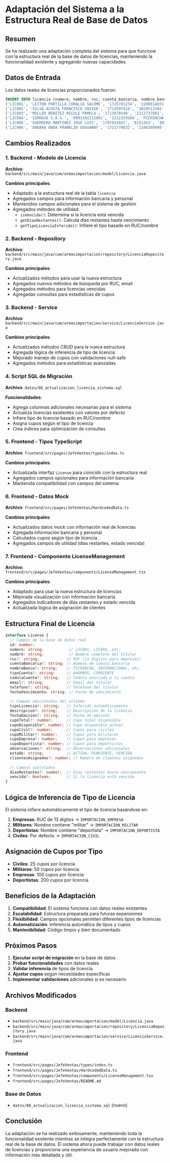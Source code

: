 # Adaptación del Sistema a la Estructura Real de Base de Datos

## Resumen

Se ha realizado una adaptación completa del sistema para que funcione con la estructura real de la base de datos de licencias, manteniendo la funcionalidad existente y agregando nuevas capacidades.

## Datos de Entrada

Los datos reales de licencias proporcionados fueron:
```sql
INSERT INTO licencia (numero, nombre, ruc, cuenta_bancaria, nombre_banco, tipo_cuenta, cedula_cuenta, email, telefono, fecha_vencimiento) VALUES
('LIC001', 'LEITON PORTILLA CORALIA SALOME', '1725781254', '2200614031', 'PICHINCHA', 'AHORROS', '1725781254', 'frank_gun@hotmail.com', '0000000000', '2050-12-31'),
('LIC002', 'SILVA ACOSTA FRANCISCO JAVIER', '1714597414', '3020513304', 'PICHINCHA', 'AHORROS', '1714597414', 'frank_gun@hotmail.com', '0000000000', '2050-12-31'),
('LIC003', 'MULLER BENITEZ NICOLE PAMELA', '1713978540', '2212737882', 'PICHINCHA', 'AHORROS', '1713978540', 'vbenitez@hotmail.com', '0000000000', '2050-12-31'),
('LIC004', 'SIMOGUE S.A.S.', '0993392212001', '2212359266', 'PICHINCHA', 'AHORROS', '0993392212001', 'simogue.sas@gmail.com', '0000000000', '2050-12-31'),
('LIC005', 'GUERRERO MARTINEZ JOSE LUIS', '1707815922', '8151263', 'INTERNACIONAL', 'AHORROS', '1707815922', 'joseluis@guerreromartinez.com', '0000000000', '2050-12-31'),
('LIC006', 'ENDARA UNDA FRANKLIN GEOVANNY', '1721770632', '2100300998', 'PICHINCHA', 'CORRIENTE', '1721770632', 'f.endara@hotmail.com', '0000000000', '2050-12-31');
```

## Cambios Realizados

### 1. Backend - Modelo de Licencia

**Archivo**: `backend/src/main/java/com/armasimportacion/model/Licencia.java`

**Cambios principales**:
- Adaptado a la estructura real de la tabla `licencia`
- Agregados campos para información bancaria y personal
- Mantenidos campos adicionales para el sistema de gestión
- Agregados métodos de utilidad:
  - `isVencida()`: Determina si la licencia está vencida
  - `getDiasRestantes()`: Calcula días restantes hasta vencimiento
  - `getTipoLicenciaInferido()`: Infiere el tipo basado en RUC/nombre

### 2. Backend - Repository

**Archivo**: `backend/src/main/java/com/armasimportacion/repository/LicenciaRepository.java`

**Cambios principales**:
- Actualizados métodos para usar la nueva estructura
- Agregados nuevos métodos de búsqueda por RUC, email
- Agregados métodos para licencias vencidas
- Agregadas consultas para estadísticas de cupos

### 3. Backend - Service

**Archivo**: `backend/src/main/java/com/armasimportacion/service/LicenciaService.java`

**Cambios principales**:
- Actualizados métodos CRUD para la nueva estructura
- Agregada lógica de inferencia de tipo de licencia
- Mejorado manejo de cupos con validaciones null-safe
- Agregados métodos para estadísticas avanzadas

### 4. Script SQL de Migración

**Archivo**: `datos/08_actualizacion_licencia_sistema.sql`

**Funcionalidades**:
- Agrega columnas adicionales necesarias para el sistema
- Actualiza licencias existentes con valores por defecto
- Infiere tipo de licencia basado en RUC/nombre
- Asigna cupos según el tipo de licencia
- Crea índices para optimización de consultas

### 5. Frontend - Tipos TypeScript

**Archivo**: `frontend/src/pages/JefeVentas/types/index.ts`

**Cambios principales**:
- Actualizada interfaz `License` para coincidir con la estructura real
- Agregados campos opcionales para información bancaria
- Mantenida compatibilidad con campos del sistema

### 6. Frontend - Datos Mock

**Archivo**: `frontend/src/pages/JefeVentas/HardcodedData.ts`

**Cambios principales**:
- Actualizados datos mock con información real de licencias
- Agregada información bancaria y personal
- Calculados cupos según tipo de licencia
- Agregados campos de utilidad (días restantes, estado vencida)

### 7. Frontend - Componente LicenseManagement

**Archivo**: `frontend/src/pages/JefeVentas/components/LicenseManagement.tsx`

**Cambios principales**:
- Adaptado para usar la nueva estructura de licencias
- Mejorada visualización con información bancaria
- Agregados indicadores de días restantes y estado vencida
- Actualizada lógica de asignación de clientes

## Estructura Final de Licencia

```typescript
interface License {
  // Campos de la base de datos real
  id: number;
  numero: string;           // LIC001, LIC002, etc.
  nombre: string;           // Nombre completo del titular
  ruc?: string;            // RUC (13 dígitos para empresas)
  cuentaBancaria?: string; // Número de cuenta bancaria
  nombreBanco?: string;    // PICHINCHA, INTERNACIONAL, etc.
  tipoCuenta?: string;     // AHORROS, CORRIENTE
  cedulaCuenta?: string;   // Cédula asociada a la cuenta
  email?: string;          // Email del titular
  telefono?: string;       // Teléfono del titular
  fechaVencimiento: string; // Fecha de vencimiento
  
  // Campos adicionales del sistema
  tipoLicencia?: string;   // Inferido automáticamente
  descripcion?: string;    // Descripción de la licencia
  fechaEmision?: string;   // Fecha de emisión
  cupoTotal?: number;      // Cupo total disponible
  cupoDisponible?: number; // Cupo disponible actual
  cupoCivil?: number;      // Cupos para civiles
  cupoMilitar?: number;    // Cupos para militares
  cupoEmpresa?: number;    // Cupos para empresas
  cupoDeportista?: number; // Cupos para deportistas
  observaciones?: string;  // Observaciones adicionales
  estado: string;          // ACTIVA, PENDIENTE, VENCIDA
  clientesAsignados?: number; // Número de clientes asignados
  
  // Campos calculados
  diasRestantes?: number;  // Días restantes hasta vencimiento
  vencida?: boolean;       // Si la licencia está vencida
}
```

## Lógica de Inferencia de Tipo de Licencia

El sistema infiere automáticamente el tipo de licencia basándose en:

1. **Empresas**: RUC de 13 dígitos → `IMPORTACION_EMPRESA`
2. **Militares**: Nombre contiene "militar" → `IMPORTACION_MILITAR`
3. **Deportistas**: Nombre contiene "deportista" → `IMPORTACION_DEPORTISTA`
4. **Civiles**: Por defecto → `IMPORTACION_CIVIL`

## Asignación de Cupos por Tipo

- **Civiles**: 25 cupos por licencia
- **Militares**: 50 cupos por licencia
- **Empresas**: 100 cupos por licencia
- **Deportistas**: 200 cupos por licencia

## Beneficios de la Adaptación

1. **Compatibilidad**: El sistema funciona con datos reales existentes
2. **Escalabilidad**: Estructura preparada para futuras expansiones
3. **Flexibilidad**: Campos opcionales permiten diferentes tipos de licencias
4. **Automatización**: Inferencia automática de tipos y cupos
5. **Mantenibilidad**: Código limpio y bien documentado

## Próximos Pasos

1. **Ejecutar script de migración** en la base de datos
2. **Probar funcionalidades** con datos reales
3. **Validar inferencia** de tipos de licencia
4. **Ajustar cupos** según necesidades específicas
5. **Implementar validaciones** adicionales si es necesario

## Archivos Modificados

### Backend
- `backend/src/main/java/com/armasimportacion/model/Licencia.java`
- `backend/src/main/java/com/armasimportacion/repository/LicenciaRepository.java`
- `backend/src/main/java/com/armasimportacion/service/LicenciaService.java`

### Frontend
- `frontend/src/pages/JefeVentas/types/index.ts`
- `frontend/src/pages/JefeVentas/HardcodedData.ts`
- `frontend/src/pages/JefeVentas/components/LicenseManagement.tsx`
- `frontend/src/pages/JefeVentas/README.md`

### Base de Datos
- `datos/08_actualizacion_licencia_sistema.sql` (nuevo)

## Conclusión

La adaptación se ha realizado exitosamente, manteniendo toda la funcionalidad existente mientras se integra perfectamente con la estructura real de la base de datos. El sistema ahora puede trabajar con datos reales de licencias y proporciona una experiencia de usuario mejorada con información más detallada y útil. 